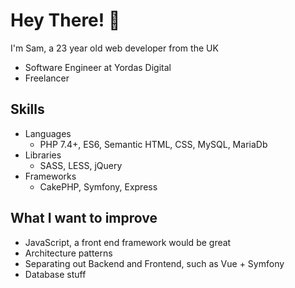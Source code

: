# Hey There! :wave:

I'm Sam, a 23 year old web developer from the UK
- Software Engineer at Yordas Digital
- Freelancer

## Skills
- Languages
  - PHP 7.4+, ES6, Semantic HTML, CSS, MySQL, MariaDb
- Libraries
  - SASS, LESS, jQuery
- Frameworks
  - CakePHP, Symfony, Express

## What I want to improve
- JavaScript, a front end framework would be great
- Architecture patterns
- Separating out Backend and Frontend, such as Vue + Symfony 
- Database stuff
